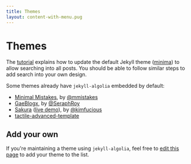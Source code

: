 ```yaml
---
title: Themes
layout: content-with-menu.pug
---
```


# Themes

The [tutorial][1]  explains how to update the default Jekyll theme ([minima][2])
to allow searching into all posts. You should be able to follow similar steps
to add search into your own design.

Some themes already have `jekyll-algolia` embedded by default:

- [Minimal Mistakes][3], by [@mmistakes][4]
- [GaeBlogx][5], by [@SeraphRoy][6]
- [Sakura][7] ([live demo][8]), by [@kimfucious][9]
- [tactile-advanced-template][10]

## Add your own

If you're maintaining a theme using `jekyll-algolia`, feel free to [edit this
page][11] to add your theme to the list.


[1]: ./blog.html
[2]: https://github.com/jekyll/minima
[3]: https://mmistakes.github.io/minimal-mistakes/
[4]: https://github.com/mmistakes
[5]: https://github.com/SeraphRoy/GaeBlogx
[6]: https://www.gaeblogx.com/
[7]: https://github.com/kimfucious/sakura
[8]: https://sakura.abts.io/
[9]: https://github.com/kimfucious
[10]: https://github.com/Pathsis/tactile-advanced-template
[11]: https://github.com/algolia/jekyll-algolia/edit/develop/docs-src/src/themes.md
